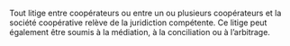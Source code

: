 Tout litige entre coopérateurs ou entre un ou plusieurs coopérateurs et la société coopérative relève de la juridiction compétente.
Ce litige peut également être soumis à la médiation, à la conciliation ou à l’arbitrage.